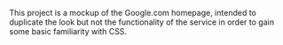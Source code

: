 This project is a mockup of the Google.com homepage, intended to duplicate the look but not the functionality of the service in order to gain some basic familiarity with CSS.
